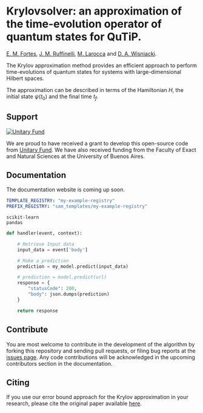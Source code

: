 
Krylovsolver: an approximation of the time-evolution operator of 
quantum states for QuTiP.
================================

[E. M. Fortes](https://github.com/emilianomfortes),
[J. M. Ruffinelli](https://github.com/ruffa),
[M. Larocca](https://scholar.google.com/citations?user=mpQ0hgwAAAAJ&hl=es)
and [D. A. Wisniacki](https://scholar.google.com/citations?user=1tZ7BqoAAAAJ&hl=es).


The Krylov approximation method provides an efficient approach to perform time-evolutions of quantum states for systems with large-dimensional Hilbert spaces. 

The approximation can be described in terms of the Hamiltonian $H$, the initial state $\psi(t_0)$ and the final time $t_f$.



Support
-------

[![Unitary Fund](https://img.shields.io/badge/Supported%20By-UNITARY%20FUND-brightgreen.svg?style=flat)](https://unitary.fund)

We are proud to have received a grant to develop this open-source code from [Unitary Fund](https://unitary.fund). We have also received funding from the Faculty of Exact and Natural Sciences at the University of Buenos Aires.


Documentation
-------------

The documentation website is coming up soon.


```yaml
TEMPLATE_REGISTRY: "my-example-registry"
PREFIX_REGISTRY: "sam_templates/my-example-registry"
```

```text
scikit-learn
pandas
```

```python
def handler(event, context): 

    # Retrieve Input data
    input_data = event['body']

    # Make a prediction
    prediction = my_model.predict(input_data)

    # prediction = model.predict(url)
    response = {
        "statusCode": 200,
        "body": json.dumps(prediction)
    }

    return response
```



Contribute
----------

You are most welcome to contribute in the development of the algorithm by forking this repository and sending pull requests, or filing bug reports at the [issues page](https://github.com/emilianomfortes/krylovsolver/issues).
Any code contributions will be acknowledged in the upcoming contributors section in the documentation.


Citing
------------

If you use our error bound approach for the Krylov approximation in your research, please cite the original paper available [here](https://arxiv.org/abs/2107.09805).
